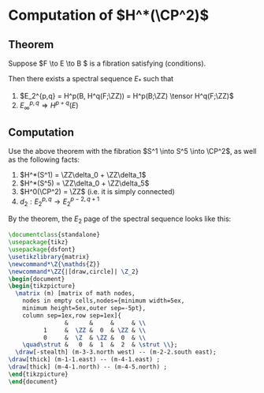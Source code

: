 # Computation of $H^*(\CP^2)$

## Theorem

Suppose $F \to E \to B $ is a fibration satisfying (conditions).

Then there exists a spectral sequence $E_*$ such that

1. $E_2^{p,q} = H^p(B, H^q(F;\ZZ)) = H^p(B;\ZZ) \tensor H^q(F;\ZZ)$
2. $E_\infty^{p,q} \Rightarrow H^{p+q}(E)$

## Computation

Use the above theorem with the fibration $S^1 \into S^5 \into \CP^2$, as well as the following facts:

1. $H^*(S^1) = \ZZ\delta_0 + \ZZ\delta_1$
2. $H^*(S^5) = \ZZ\delta_0 + \ZZ\delta_5$
3. $H^0(\CP^2) = \ZZ$ (i.e. it is simply connected)
4. $d_2: E_2^{p,q} \to E_2^{p-2, q+1}$

By the theorem, the $E_2$ page of the spectral sequence looks like this:

```latex {cmd=true, hide=true}
\documentclass{standalone}
\usepackage{tikz}
\usepackage{dsfont}
\usetikzlibrary{matrix}
\newcommand*\Z{\mathds{Z}}
\newcommand*\ZZ{|[draw,circle]| \Z_2}
\begin{document}
\begin{tikzpicture}
  \matrix (m) [matrix of math nodes,
    nodes in empty cells,nodes={minimum width=5ex,
    minimum height=5ex,outer sep=-5pt},
    column sep=1ex,row sep=1ex]{
                &      &     &     & \\
          1     &  \ZZ &  0  & \ZZ & \\
          0     &  \Z  & \ZZ &  0  & \\
    \quad\strut &   0  &  1  &  2  & \strut \\};
  \draw[-stealth] (m-3-3.north west) -- (m-2-2.south east);
\draw[thick] (m-1-1.east) -- (m-4-1.east) ;
\draw[thick] (m-4-1.north) -- (m-4-5.north) ;
\end{tikzpicture}
\end{document}
```
